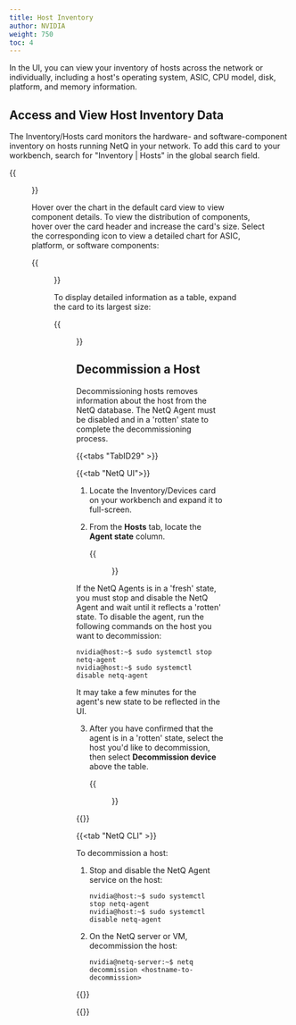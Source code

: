 ```yaml
---
title: Host Inventory
author: NVIDIA
weight: 750
toc: 4
---
```


In the UI, you can view your inventory of hosts across the network or individually, including a host's operating system, ASIC, CPU model, disk, platform, and memory information.

## Access and View Host Inventory Data

The Inventory/Hosts card monitors the hardware- and software-component inventory on hosts running NetQ in your network. To add this card to your workbench, search for "Inventory | Hosts" in the global search field.

{{<figure src="/images/netq/inventory-hosts-med-470.png" alt="host inventory card with chart" width="200">}}

Hover over the chart in the default card view to view component details. To view the distribution of components, hover over the card header and increase the card's size. Select the corresponding icon to view a detailed chart for ASIC, platform, or software components:

{{<figure src="/images/netq/hosts-inventory-large-470.png" alt="host inventory card displaying component distribution" width="600">}}

To display detailed information as a table, expand the card to its largest size:

{{<figure src="/images/netq/full-inventory-hosts-470.png" alt="fully expanded host inventory card displaying table with hosts information" width="1000">}}

## Decommission a Host

Decommissioning hosts removes information about the host from the NetQ database. The NetQ Agent must be disabled and in a 'rotten' state to complete the decommissioning process.

{{<tabs "TabID29" >}}

{{<tab "NetQ UI">}}

1. Locate the Inventory/Devices card on your workbench and expand it to full-screen.

2. From the **Hosts** tab, locate the **Agent state** column.  

    {{<figure src="/images/netq/decom-host-agent-470.png" alt="list of hosts displaying a fresh netq agent" width="1200">}}

If the NetQ Agents is in a 'fresh' state, you must stop and disable the NetQ Agent and wait until it reflects a 'rotten' state. To disable the agent, run the following commands on the host you want to decommission:

```
nvidia@host:~$ sudo systemctl stop netq-agent
nvidia@host:~$ sudo systemctl disable netq-agent
```

It may take a few minutes for the agent's new state to be reflected in the UI.

3. After you have confirmed that the agent is in a 'rotten' state, select the host you'd like to decommission, then select **Decommission device** above the table.

    {{<figure src="/images/netq/decom-hosts-470.png" alt="" width="1200">}}

{{</tab>}}

{{<tab "NetQ CLI" >}}

To decommission a host:

1. Stop and disable the NetQ Agent service on the host:

    ```
    nvidia@host:~$ sudo systemctl stop netq-agent
    nvidia@host:~$ sudo systemctl disable netq-agent
    ```

2. On the NetQ server or VM, decommission the host:

    ```
    nvidia@netq-server:~$ netq decommission <hostname-to-decommission>
    ```

{{</tab>}}

{{</tabs>}}